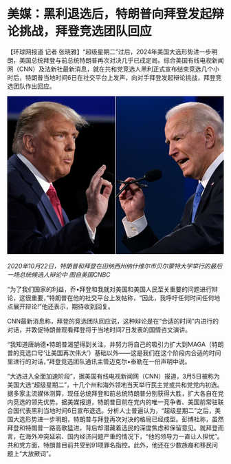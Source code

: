 # 美媒：黑利退选后，特朗普向拜登发起辩论挑战，拜登竞选团队回应

【环球网报道 记者
张晓雅】“超级星期二”过后，2024年美国大选形势进一步明朗，美国总统拜登与前总统特朗普再次对决几乎已成定局。综合美国有线电视新闻网（CNN）及法新社最新消息，就在共和党竞选人黑利正式宣布结束竞选几个小时后，特朗普当地时间6日在社交平台上发声，向对手拜登发起辩论挑战，拜登竞选团队作出回应。

![4dbe0b1859ef2dddb90cc10bad6957c3.jpg](https://raw.githubusercontent.com/qqhsx/qqnews_image/main/2024/03/07/美媒：黑利退选后，特朗普向拜登发起辩论挑战，拜登竞选团队回应/4dbe0b1859ef2dddb90cc10bad6957c3.jpg)

 _2020年10月22日，特朗普和拜登在田纳西州纳什维尔市贝尔蒙特大学举行的最后一场总统候选人辩论中 图自美国CNBC_

“为了我们国家的利益，乔•拜登和我就对美国和美国人民至关重要的问题进行辩论，这很重要，”特朗普在他的社交平台上发帖称，“因此，我呼吁任何时间任何地点展开辩论!”他还表示，期待收到回复。

CNN最新消息称，拜登的竞选团队回应说，这种辩论是在“合适的时间”内进行的对话，并敦促特朗普观看拜登将于当地时间7日发表的国情咨文演讲。

“我知道唐纳德•特朗普渴望得到关注，并努力将自己的吸引力扩大到MAGA（特朗普的竞选口号‘让美国再次伟大’）基础以外——这是我们在这个阶段内合适的时间里进行的对话，”拜登竞选团队通讯主管迈克尔•泰勒在一份声明中说。

“大选进入全面加速阶段”，据美国有线电视新闻网（CNN）报道，3月5日被称为美国大选“超级星期二”，十几个州和海外领地当天举行民主党或共和党党内初选。据多家主流媒体测算，现任总统拜登和前总统特朗普分别获得大胜，扩大各自在党内竞选的领先优势。据美媒报道，特朗普目前在党内的唯一竞争者、美国前常驻联合国代表黑利当地时间6日宣布退选。分析人士普遍认为，“超级星期二”之后，美国大选形势进一步明朗，特朗普与拜登再次对决的格局已经成型。彭博社称，虽然拜登和特朗普一路高歌猛进，背后却潜藏着选民的深度焦虑和保留意见。就拜登而言，在海外冲突延宕、国内经济问题严重的情况下，“他的领导力一直让人担忧”。共和党方面，特朗普目前共受到91项罪名指控。此外，他还在少数族裔和移民问题上“大放厥词”。

